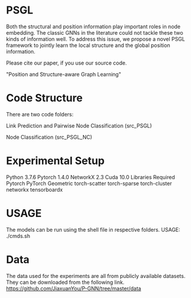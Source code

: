 # PSGL

Both the structural and position information play important roles in node embedding. The classic GNNs in the literature could not tackle these two kinds of information well. To address this issue, we propose a novel PSGL framework to jointly learn the local structure and the global position information.

Please cite our paper, if you use our source code.

"Position and Structure-aware Graph Learning"
# Code Structure
There are two code folders:

Link Prediction and Pairwise Node Classification (src_PSGL)

Node Classification (src_PSGL_NC)
 
# Experimental Setup
Python 3.7.6
Pytorch 1.4.0
NetworkX 2.3
Cuda 10.0
Libraries Required
Pytorch
PyTorch Geometric
torch-scatter
torch-sparse
torch-cluster
networkx
tensorboardx

# USAGE
The models can be run using the shell file in respective folders. USAGE: ./cmds.sh

# Data
The data used for the experiments are all from publicly available datasets.  They can be downloaded from the following link. https://github.com/JiaxuanYou/P-GNN/tree/master/data
